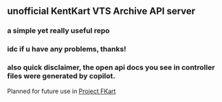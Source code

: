 ## unofficial KentKart VTS Archive API server
### a simple yet really useful repo

### idc if u have any problems, thanks!

### also quick disclaimer, the open api docs you see in controller files were generated by copilot.


Planned for future use in [Project FKart](https://github.com/phasenull/FKart-Rewritten)
